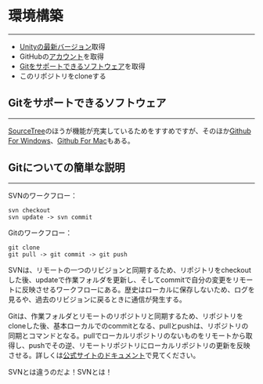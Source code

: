 # 環境構築
----------

- [Unityの最新バージョン][4]取得
- GitHubの[アカウント](https://github.com/)を取得
- [Gitをサポートできるソフトウェア](Gitをサポートできるソフトウェア)を取得
- このリポジトリをcloneする

## Gitをサポートできるソフトウェア
----------

[SourceTree][1]のほうが機能が充実しているためをすすめですが、そのほか[Github For Windows][2]、[Github For Mac][3]もある。


## Gitについての簡単な説明
----------

SVNのワークフロー： 

    svn checkout
    svn update -> svn commit

Gitのワークフロー： 

    git clone
    git pull -> git commit -> git push
    
SVNは、リモートの一つのリビジョンと同期するため、リポジトリをcheckoutした後、updateで作業フォルダを更新し、そしてcommitで自分の変更をリモートに反映させるワークフローにある。歴史はローカルに保存しないため、ログを見るや、過去のリビジョンに戻るときに通信が発生する。

Gitは、作業フォルダとリモートのリポジトリと同期するため、リポジトリをcloneした後、基本ローカルでのcommitとなる、pullとpushは、リポジトリの同期とコマンドとなる。pullでローカルリポジトリのないものをリモートから取得し、pushでその逆、リモートリポジトリにローカルリポジトリの更新を反映させる。詳しくは[公式サイトのドキュメント][5]で見てください。

SVNとは違うのだよ！SVNとは！


  [1]: https://www.atlassian.com/software/sourcetree/overview
  [2]: https://windows.github.com
  [3]: https://mac.github.com/
  [4]: http://japan.unity3d.com/unity/download/
  [5]: http://git-scm.com/doc



